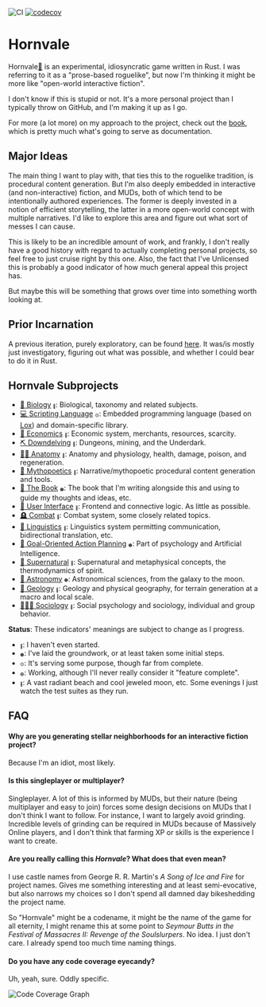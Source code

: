 
![CI](https://github.com/ndouglas/hornvale/actions/workflows/continuous_integration.yml/badge.svg?branch=main) [![codecov](https://codecov.io/gh/ndouglas/hornvale/branch/main/graph/badge.svg?token=YP8GDSHG73)](https://codecov.io/gh/ndouglas/hornvale)

# Hornvale
Hornvale[📖](https://ndouglas.github.io/hornvale/)  is an experimental, idiosyncratic game written in Rust.  I was referring to it as a "prose-based roguelike", but now I'm thinking it might be more like "open-world interactive fiction".  

I don't know if this is stupid or not.  It's a more personal project than I typically throw on GitHub, and I'm making it up as I go.

For more (a lot more) on my approach to the project, check out the [book](https://ndouglas.github.io/hornvale/), which is pretty much what's going to serve as documentation.

## Major Ideas
The main thing I want to play with, that ties this to the roguelike tradition, is procedural content generation.  But I'm also deeply embedded in interactive (and non-interactive) fiction, and MUDs, both of which tend to be intentionally authored experiences.  The former is deeply invested in a notion of efficient storytelling, the latter in a more open-world concept with multiple narratives.  I'd like to explore this area and figure out what sort of messes I can cause.

This is likely to be an incredible amount of work, and frankly, I don't really have a good history with regard to actually completing personal projects, so feel free to just cruise right by this one.  Also, the fact that I've Unlicensed this is probably a good indicator of how much general appeal this project has.

But maybe this will be something that grows over time into something worth looking at.

## Prior Incarnation
A previous iteration, purely exploratory, can be found [here](https://github.com/ndouglas/hornvale-rust/).  It was/is mostly just investigatory, figuring out what was possible, and whether I could bear to do it in Rust.

## Hornvale Subprojects
- [🧬 Biology](./src/biology/README.md)&nbsp;<sup><sub><sub>🔴</sub></sub></sup>: Biological, taxonomy and related subjects.
- [💻 Scripting Language](./src/scripting_language/README.md)&nbsp;<sup><sub><sub>🟡</sub></sub></sup>: Embedded programming language (based on [Lox](https://www.craftinginterpreters.com/)) and domain-specific library.
- [🏦 Economics](./src/economics/README.md)&nbsp;<sup><sub><sub>🔴</sub></sub></sup>: Economic system, merchants, resources, scarcity.
- [⛏️ Downdelving](./src/downdelving/README.md)&nbsp;<sup><sub><sub>🔴</sub></sub></sup>: Dungeons, mining, and the Underdark.
- [🧍‍♂️ Anatomy](./src/anatomy/README.md)&nbsp;<sup><sub><sub>🔴</sub></sub></sup>: Anatomy and physiology, health, damage, poison, and regeneration.
- [📜 Mythopoetics](./src/mythopoetics/README.md)&nbsp;<sup><sub><sub>🔴</sub></sub></sup>: Narrative/mythopoetic procedural content generation and tools.
- [📖 The Book](https://ndouglas.github.io/hornvale/)&nbsp;<sup><sub><sub>🟠</sub></sub></sup>: The book that I'm writing alongside this and using to guide my thoughts and ideas, etc.
- [🌿 User Interface](./src/ui/README.md)&nbsp;<sup><sub><sub>🔴</sub></sub></sup>: Frontend and connective logic.  As little as possible.
- [🪦 Combat](./src/combat/README.md)&nbsp;<sup><sub><sub>🔴</sub></sub></sup>: Combat system, some closely related topics.
- [💬 Linguistics](./src/linguistics/README.md)&nbsp;<sup><sub><sub>🔴</sub></sub></sup>: Linguistics system permitting communication, bidirectional translation, etc.
- [🧠 Goal-Oriented Action Planning](./src/goap/README.md)&nbsp;<sup><sub><sub>🟠</sub></sub></sup>: Part of psychology and Artificial Intelligence.
- [👻 Supernatural](./src/supernatural/README.md)&nbsp;<sup><sub><sub>🔴</sub></sub></sup>: Supernatural and metaphysical concepts, the thermodynamics of spirit.
- [💫 Astronomy](./src/astronomy/README.md)&nbsp;<sup><sub><sub>🟠</sub></sub></sup>: Astronomical sciences, from the galaxy to the moon.
- [🌋 Geology](./src/geology/README.md)&nbsp;<sup><sub><sub>🔴</sub></sub></sup>: Geology and physical geography, for terrain generation at a macro and local scale.
- [🧑‍🤝‍🧑 Sociology](./src/sociology/README.md)&nbsp;<sup><sub><sub>🔴</sub></sub></sup>: Social psychology and sociology, individual and group behavior.

**Status**: These indicators' meanings are subject to change as I progress.
 - <sup><sub><sub>🔴</sub></sub></sup>: I haven't even started.
 - <sup><sub><sub>🟠</sub></sub></sup>: I've laid the groundwork, or at least taken some initial steps.
 - <sup><sub><sub>🟡</sub></sub></sup>: It's serving some purpose, though far from complete.
 - <sup><sub><sub>🟢</sub></sub></sup>: Working, although I'll never really consider it "feature complete".
 - <sup><sub><sub>🔵</sub></sub></sup>: A vast radiant beach and cool jeweled moon, etc.  Some evenings I just watch the test suites as they run.

## FAQ

#### Why are you generating stellar neighborhoods for an interactive fiction project?
Because I'm an idiot, most likely.

#### Is this singleplayer or multiplayer?
Singleplayer.  A lot of this is informed by MUDs, but their nature (being multiplayer and easy to join) forces some design decisions on MUDs that I don't think I want to follow.  For instance, I want to largely avoid grinding.  Incredible levels of grinding can be required in MUDs because of Massively Online players, and I don't think that farming XP or skills is the experience I want to create.

#### Are you really calling this _Hornvale_?  What does that even mean?
I use castle names from George R. R. Martin's _A Song of Ice and Fire_ for project names.  Gives me something interesting and at least semi-evocative, but also narrows my choices so I don't spend all damned day bikeshedding the project name.

So "Hornvale" might be a codename, it might be the name of the game for all eternity, I might rename this at some point to _Seymour Butts in the Festival of Massacres II: Revenge of the Soulslurpers_.  No idea.  I just don't care.  I already spend too much time naming things.

#### Do you have any code coverage eyecandy?
Uh, yeah, sure.  Oddly specific.

![Code Coverage Graph](https://codecov.io/gh/ndouglas/hornvale/branch/main/graphs/icicle.svg?token=YP8GDSHG73)

